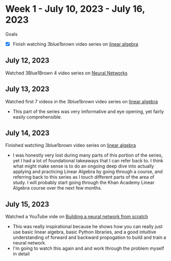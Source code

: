 # Week 1 - July 10, 2023 - July 16, 2023

Goals
- [x] Finish watching 3blue1brown video series on [linear algebra](https://www.youtube.com/playlist?list=plzhqobowtqdpd3mizzm2xvfitgf8he_ab)

## July 12, 2023

Watched 3Blue1Brown 4 video series on [Neural Networks](https://www.youtube.com/playlist?list=PLZHQObOWTQDNU6R1_67000Dx_ZCJB-3pi)

## July 13, 2023

Watched first 7 videos in the 3blue1brown video series on [linear
algebra](https://www.youtube.com/playlist?list=plzhqobowtqdpd3mizzm2xvfitgf8he_ab)
* This part of the series was very imformative and eye opening, yet
  fairly easily comprehensible.

## July 14, 2023

Finished watching 3blue1brown video series on [linear algebra](https://www.youtube.com/playlist?list=plzhqobowtqdpd3mizzm2xvfitgf8he_ab)
* I was honestly very lost during many parts of this portion of the series, yet I had a lot of foundational takeaways that I can refer back to. I think what might make sense is to do an ongoing deep dive into actually applying and practicing Linear Algebra by going through a course, and referring back to this series as I touch different parts of the area of study. I will probably start going through the Khan Academy Linear Algebra course over the next few months.


## July 15, 2023

Watched a YouTube vide on [Building a neural network from scratch](https://www.youtube.com/watch?v=w8yWXqWQYmU)
* This was really inspirational because he shows how you can really just use basic linear algebra, basic Python libraries, and a good intuitive understanding of forward and backward propogation to build and train a neural network.
* I'm going to watch this again and and work through the problem myself in detail
